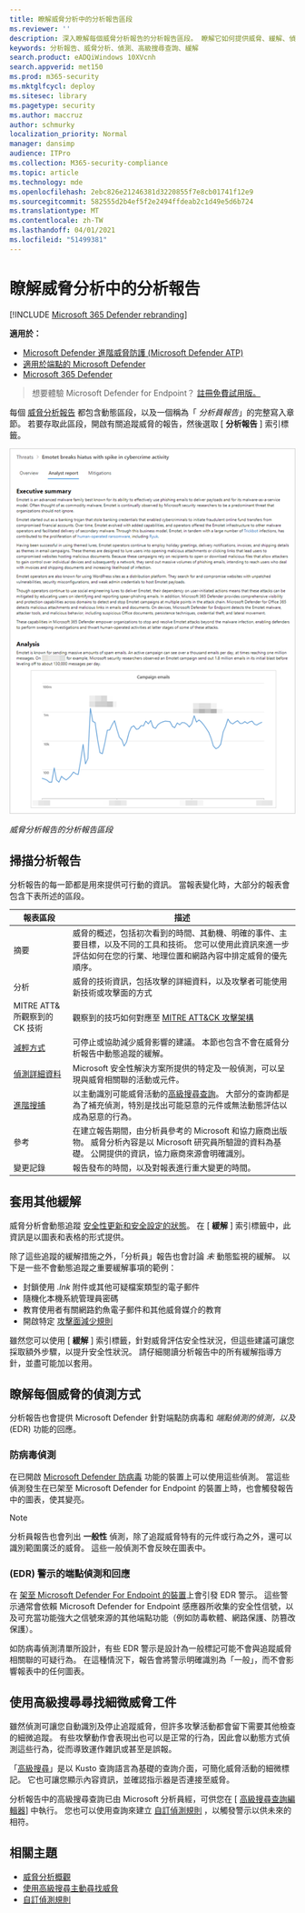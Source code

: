 ```yaml
---
title: 瞭解威脅分析中的分析報告區段
ms.reviewer: ''
description: 深入瞭解每個威脅分析報告的分析報告區段。 瞭解它如何提供威脅、緩解、偵測、高級搜尋查詢等相關資訊。
keywords: 分析報告、威脅分析、偵測、高級搜尋查詢、緩解
search.product: eADQiWindows 10XVcnh
search.appverid: met150
ms.prod: m365-security
ms.mktglfcycl: deploy
ms.sitesec: library
ms.pagetype: security
ms.author: maccruz
author: schmurky
localization_priority: Normal
manager: dansimp
audience: ITPro
ms.collection: M365-security-compliance
ms.topic: article
ms.technology: mde
ms.openlocfilehash: 2ebc826e21246381d3220855f7e8cb01741f12e9
ms.sourcegitcommit: 582555d2b4ef5f2e2494ffdeab2c1d49e5d6b724
ms.translationtype: MT
ms.contentlocale: zh-TW
ms.lasthandoff: 04/01/2021
ms.locfileid: "51499381"
---
```

# <a name="understand-the-analyst-report-in-threat-analytics"></a>瞭解威脅分析中的分析報告

[!INCLUDE [Microsoft 365 Defender rebranding](../../includes/microsoft-defender.md)]

**適用於：**
- [Microsoft Defender 進階威脅防護 (Microsoft Defender ATP)](https://go.microsoft.com/fwlink/p/?linkid=2069559)
- [適用於端點的 Microsoft Defender](https://go.microsoft.com/fwlink/p/?linkid=2154037)
- [Microsoft 365 Defender](https://go.microsoft.com/fwlink/?linkid=2118804)

> 想要體驗 Microsoft Defender for Endpoint？ [註冊免費試用版。](https://www.microsoft.com/microsoft-365/windows/microsoft-defender-atp?ocid=docs-wdatp-exposedapis-abovefoldlink)

每個 [威脅分析報告](threat-analytics.md) 都包含動態區段，以及一個稱為「 _分析員報告_」的完整寫入章節。 若要存取此區段，開啟有關追蹤威脅的報告，然後選取 [ **分析報告** ] 索引標籤。

![威脅分析報告的分析報告區段影像](images/ta-analyst-report-small.png)

_威脅分析報告的分析報告區段_

## <a name="scan-the-analyst-report"></a>掃描分析報告 
分析報告的每一節都是用來提供可行動的資訊。 當報表變化時，大部分的報表會包含下表所述的區段。

| 報表區段 | 描述 |
|--|--|
| 摘要 | 威脅的概述，包括初次看到的時間、其動機、明確的事件、主要目標，以及不同的工具和技術。 您可以使用此資訊來進一步評估如何在您的行業、地理位置和網路內容中排定威脅的優先順序。 |
| 分析 | 威脅的技術資訊，包括攻擊的詳細資料，以及攻擊者可能使用新技術或攻擊面的方式 | 
| MITRE ATT&所觀察到的 CK 技術 | 觀察到的技巧如何對應至 [MITRE ATT&CK 攻擊架構](https://attack.mitre.org/) | 
| [減輕方式](#apply-additional-mitigations) | 可停止或協助減少威脅影響的建議。 本節也包含不會在威脅分析報告中動態追蹤的緩解。 |
| [偵測詳細資料](#understand-how-each-threat-can-be-detected) | Microsoft 安全性解決方案所提供的特定及一般偵測，可以呈現與威脅相關聯的活動或元件。 | 
| [進階搜捕](#find-subtle-threat-artifacts-using-advanced-hunting) | 以主動識別可能威脅活動的[高級搜尋查詢](advanced-hunting-overview.md)。 大部分的查詢都是為了補充偵測，特別是找出可能惡意的元件或無法動態評估以成為惡意的行為。 | 
| 參考 | 在建立報告期間，由分析員參考的 Microsoft 和協力廠商出版物。 威脅分析內容是以 Microsoft 研究員所驗證的資料為基礎。 公開提供的資訊，協力廠商來源會明確識別。 | 
| 變更記錄 | 報告發布的時間，以及對報表進行重大變更的時間。 |

## <a name="apply-additional-mitigations"></a>套用其他緩解
威脅分析會動態追蹤 [安全性更新和安全設定的狀態](threat-analytics.md#mitigations-review-list-of-mitigations-and-the-status-of-your-devices)。 在 [ **緩解** ] 索引標籤中，此資訊是以圖表和表格的形式提供。

除了這些追蹤的緩解措施之外，「分析員」報告也會討論 _未_ 動態監視的緩解。 以下是一些不會動態追蹤之重要緩解事項的範例：

- 封鎖使用 _.lnk_ 附件或其他可疑檔案類型的電子郵件
- 隨機化本機系統管理員密碼
- 教育使用者有關網路釣魚電子郵件和其他威脅媒介的教育
- 開啟特定 [攻擊面減少規則](attack-surface-reduction.md)

雖然您可以使用 [ **緩解** ] 索引標籤，針對威脅評估安全性狀況，但這些建議可讓您採取額外步驟，以提升安全性狀況。 請仔細閱讀分析報告中的所有緩解指導方針，並盡可能加以套用。

## <a name="understand-how-each-threat-can-be-detected"></a>瞭解每個威脅的偵測方式
分析報告也會提供 Microsoft Defender 針對端點防病毒和 _端點偵測的偵測，以及_ (EDR) 功能的回應。

### <a name="antivirus-detections"></a>防病毒偵測
在已開啟 [Microsoft Defender 防病毒](https://docs.microsoft.com/windows/security/threat-protection/microsoft-defender-antivirus/microsoft-defender-antivirus-in-windows-10) 功能的裝置上可以使用這些偵測。 當這些偵測發生在已架至 Microsoft Defender for Endpoint 的裝置上時，也會觸發報告中的圖表，使其變亮。

>[!NOTE]
>分析員報告也會列出 **一般性** 偵測，除了追蹤威脅特有的元件或行為之外，還可以識別範圍廣泛的威脅。 這些一般偵測不會反映在圖表中。

### <a name="endpoint-detection-and-response-edr-alerts"></a> (EDR) 警示的端點偵測和回應
在 [架至 Microsoft Defender For Endpoint 的裝置](onboard-configure.md)上會引發 EDR 警示。 這些警示通常會依賴 Microsoft Defender for Endpoint 感應器所收集的安全性信號，以及可充當功能強大之信號來源的其他端點功能（例如防毒軟體、網路保護、防篡改保護）。

如防病毒偵測清單所設計，有些 EDR 警示是設計為一般標記可能不會與追蹤威脅相關聯的可疑行為。 在這種情況下，報告會將警示明確識別為「一般」，而不會影響報表中的任何圖表。

## <a name="find-subtle-threat-artifacts-using-advanced-hunting"></a>使用高級搜尋尋找細微威脅工件
雖然偵測可讓您自動識別及停止追蹤威脅，但許多攻擊活動都會留下需要其他檢查的細微追蹤。 有些攻擊動作會表現出也可以是正常的行為，因此會以動態方式偵測這些行為，從而導致運作雜訊或甚至是誤報。

「[高級搜尋](advanced-hunting-overview.md)」是以 Kusto 查詢語言為基礎的查詢介面，可簡化威脅活動的細微標記。 它也可讓您顯示內容資訊，並確認指示器是否連接至威脅。

分析報告中的高級搜尋查詢已由 Microsoft 分析員經，可供您在 [ [高級搜尋查詢編輯器](https://securitycenter.windows.com/advanced-hunting)] 中執行。 您也可以使用查詢來建立 [自訂偵測規則](custom-detection-rules.md) ，以觸發警示以供未來的相符。


## <a name="related-topics"></a>相關主題
- [威脅分析概觀](threat-analytics.md)
- [使用高級搜尋主動尋找威脅](advanced-hunting-overview.md) 
- [自訂偵測規則](custom-detection-rules.md)